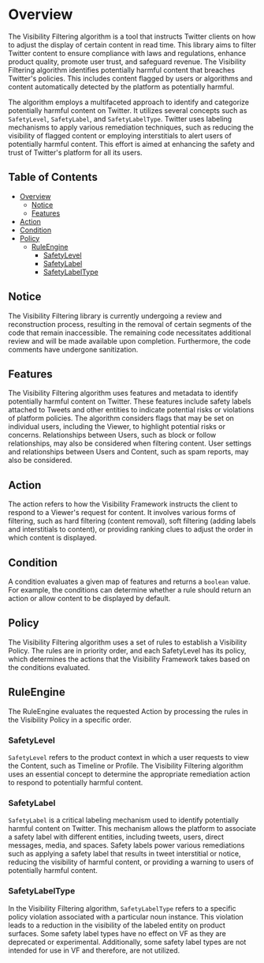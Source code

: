 Overview
========

The Visibility Filtering algorithm is a tool that instructs Twitter clients on how to adjust the display of certain content in read time. This library aims to filter Twitter content to ensure compliance with laws and regulations, enhance product quality, promote user trust, and safeguard revenue. The Visibility Filtering algorithm identifies potentially harmful content that breaches Twitter's policies. This includes content flagged by users or algorithms and content automatically detected by the platform as potentially harmful.

The algorithm employs a multifaceted approach to identify and categorize potentially harmful content on Twitter. It utilizes several concepts such as `SafetyLevel`, `SafetyLabel`, and `SafetyLabelType`. Twitter uses labeling mechanisms to apply various remediation techniques, such as reducing the visibility of flagged content or employing interstitials to alert users of potentially harmful content. This effort is aimed at enhancing the safety and trust of Twitter's platform for all its users.


## Table of Contents

- [Overview](#overview)
  * [Notice](#notice)
  * [Features](#features)
- [Action](#action)
- [Condition](#condition)
- [Policy](#policy)
  * [RuleEngine](#ruleengine)
    + [SafetyLevel](#safetylevel)
    + [SafetyLabel](#safetylabel)
    + [SafetyLabelType](#safetylabeltype)

## Notice
The Visibility Filtering library is currently undergoing a review and reconstruction process, resulting in the removal of certain segments of the code that remain inaccessible. The remaining code necessitates additional review and will be made available upon completion. Furthermore, the code comments have undergone sanitization.

## Features
The Visibility Filtering algorithm uses features and metadata to identify potentially harmful content on Twitter. These features include safety labels attached to Tweets and other entities to indicate potential risks or violations of platform policies. The algorithm considers flags that may be set on individual users, including the Viewer, to highlight potential risks or concerns. Relationships between Users, such as block or follow relationships, may also be considered when filtering content. User settings and relationships between Users and Content, such as spam reports, may also be considered.

## Action
The action refers to how the Visibility Framework instructs the client to respond to a Viewer's request for content. It involves various forms of filtering, such as hard filtering (content removal), soft filtering (adding labels and interstitials to content), or providing ranking clues to adjust the order in which content is displayed.

## Condition
A condition evaluates a given map of features and returns a `boolean` value. For example, the conditions can determine whether a rule should return an action or allow content to be displayed by default.

## Policy
The Visibility Filtering algorithm uses a set of rules to establish a Visibility Policy. The rules are in priority order, and each SafetyLevel has its policy, which determines the actions that the Visibility Framework takes based on the conditions evaluated.

## RuleEngine
The RuleEngine evaluates the requested Action by processing the rules in the Visibility Policy in a specific order.

### SafetyLevel
`SafetyLevel` refers to the product context in which a user requests to view the Content, such as Timeline or Profile. The Visibility Filtering algorithm uses an essential concept to determine the appropriate remediation action to respond to potentially harmful content.

### SafetyLabel
`SafetyLabel` is a critical labeling mechanism used to identify potentially harmful content on Twitter. This mechanism allows the platform to associate a safety label with different entities, including tweets, users, direct messages, media, and spaces. Safety labels power various remediations such as applying a safety label that results in tweet interstitial or notice, reducing the visibility of harmful content, or providing a warning to users of potentially harmful content.

### SafetyLabelType
In the Visibility Filtering algorithm, `SafetyLabelType` refers to a specific policy violation associated with a particular noun instance. This violation leads to a reduction in the visibility of the labeled entity on product surfaces. Some safety label types have no effect on VF as they are deprecated or experimental. Additionally, some safety label types are not intended for use in VF and therefore, are not utilized.